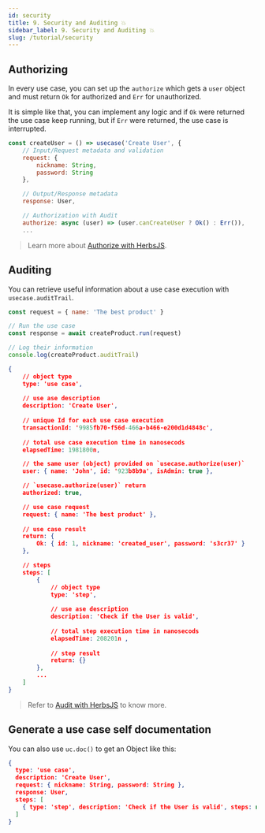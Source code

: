 ```yaml
---
id: security
title: 9. Security and Auditing 💥
sidebar_label: 9. Security and Auditing 💥
slug: /tutorial/security
---
```


## Authorizing

In every use case, you can set up the `authorize` which gets a `user` object and must return `Ok` for authorized and `Err` for unauthorized.

It is simple like that, you can implement any logic and if `Ok` were returned the use case keep running, but if `Err` were returned, the use case is interrupted.

```js
const createUser = () => usecase('Create User', {
    // Input/Request metadata and validation 
    request: {
        nickname: String,
        password: String
    },

    // Output/Response metadata
    response: User,

    // Authorization with Audit
    authorize: async (user) => (user.canCreateUser ? Ok() : Err()),
    ...
```

> Learn more about [Authorize with HerbsJS](../usecase/features#authorize).

## Auditing

You can retrieve useful information about a use case execution with `usecase.auditTrail`.

```js
const request = { name: 'The best product' }

// Run the use case
const response = await createProduct.run(request)

// Log their information
console.log(createProduct.auditTrail)
```

```json
{
    // object type
    type: 'use case',
    
    // use ase description
    description: 'Create User',
    
    // unique Id for each use case execution
    transactionId: '9985fb70-f56d-466a-b466-e200d1d4848c', 
    
    // total use case execution time in nanosecods
    elapsedTime: 1981800n, 

    // the same user (object) provided on `usecase.authorize(user)`
    user: { name: 'John', id: '923b8b9a', isAdmin: true },

    // `usecase.authorize(user)` return
    authorized: true,

    // use case request
    request: { name: 'The best product' },
    
    // use case result
    return: {
        Ok: { id: 1, nickname: 'created_user', password: 's3cr37' }
    },

    // steps
    steps: [
        { 
            // object type
            type: 'step', 
            
            // use ase description
            description: 'Check if the User is valid', 
            
            // total step execution time in nanosecods
            elapsedTime: 208201n , 
            
            // step result
            return: {} 
        },
        ...
    ]
}
```

> Refer to [Audit with HerbsJS](../usecase/features#audit) to know more.

## Generate a use case self documentation

You can also use `uc.doc()` to get an Object like this:

```json
{
  type: 'use case',
  description: 'Create User',
  request: { nickname: String, password: String },
  response: User,
  steps: [
    { type: 'step', description: 'Check if the User is valid', steps: null },
  ]
}
```

